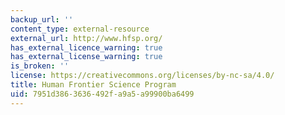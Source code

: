 ```yaml
---
backup_url: ''
content_type: external-resource
external_url: http://www.hfsp.org/
has_external_licence_warning: true
has_external_license_warning: true
is_broken: ''
license: https://creativecommons.org/licenses/by-nc-sa/4.0/
title: Human Frontier Science Program
uid: 7951d386-3636-492f-a9a5-a99900ba6499
---
```

